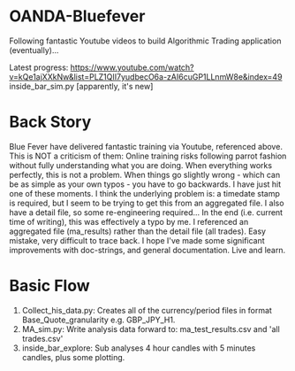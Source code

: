 # OANDA-Bluefever
Following fantastic Youtube videos to build Algorithmic Trading application (eventually)...

Latest progress: https://www.youtube.com/watch?v=kQe1ajXXkNw&list=PLZ1QII7yudbecO6a-zAI6cuGP1LLnmW8e&index=49
inside_bar_sim.py [apparently, it's new]

# Back Story

Blue Fever have delivered fantastic training via Youtube, referenced above.  This is NOT a criticism of them:
Online training risks following parrot fashion without fully understanding what you are doing.  When everything works perfectly, this is not a problem.  When things go slightly wrong - which can be as simple as your own typos - you have to go backwards.  I have just hit one of these moments.  I think the underlying problem is:  a timedate stamp is required, but I seem to be trying to get this from an aggregated file.  I also have a detail file, so some re-engineering required...  In the end (i.e. current time of writing), this was effectively a typo by me.  I referenced an aggregated file (ma_results) rather than the detail file (all trades).  Easy mistake, very difficult to trace back.  I hope I've made some significant improvements with doc-strings, and general documentation.  Live and learn.

# Basic Flow

1. Collect_his_data.py:  Creates all of the currency/period files in format Base_Quote_granularity e.g. GBP_JPY_H1.
2. MA_sim.py:  Write analysis data forward to: ma_test_results.csv and 'all trades.csv'
3. inside_bar_explore:  Sub analyses 4 hour candles with 5 minutes candles, plus some plotting.